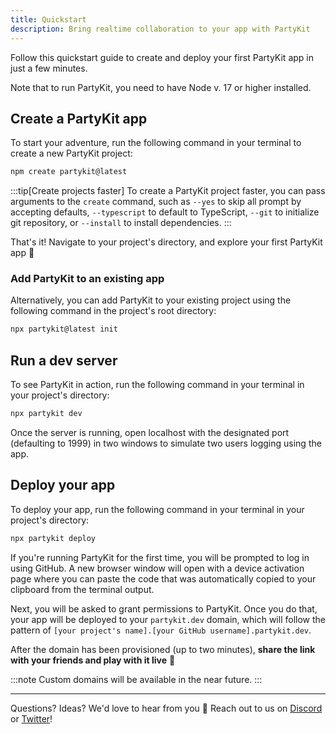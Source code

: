 ```yaml
---
title: Quickstart
description: Bring realtime collaboration to your app with PartyKit
---
```


Follow this quickstart guide to create and deploy your first PartyKit app in just a few minutes.

Note that to run PartyKit, you need to have Node v. 17 or higher installed.

## Create a PartyKit app

To start your adventure, run the following command in your terminal to create a new PartyKit project:

```bash
npm create partykit@latest
```

:::tip[Create projects faster]
To create a PartyKit project faster, you can pass arguments to the `create` command, such as `--yes` to skip all prompt by accepting defaults, `--typescript` to default to TypeScript, `--git` to initialize git repository, or `--install` to  install dependencies.
:::

That's it! Navigate to your project's directory, and explore your first PartyKit app 🥳

### Add PartyKit to an existing app

Alternatively, you can add PartyKit to your existing project using the following command in the project's root directory:

```bash
npx partykit@latest init
```

## Run a dev server

To see PartyKit in action, run the following command in your terminal in your project's directory:

```bash
npx partykit dev
```

Once the server is running, open localhost with the designated port (defaulting to 1999) in two windows to simulate two users logging using the app.

## Deploy your app

To deploy your app, run the following command in your terminal in your project's directory:

```bash
npx partykit deploy
```

If you're running PartyKit for the first time, you will be prompted to log in using GitHub. A new browser window will open with a device activation page where you can paste the code that was automatically copied to your clipboard from the terminal output.

Next, you will be asked to grant permissions to PartyKit. Once you do that, your app will be deployed to your `partykit.dev` domain, which will follow the pattern of `[your project's name].[your GitHub username].partykit.dev`.

After the domain has been provisioned (up to two minutes), **share the link with your friends and play with it live** 🥳

:::note
Custom domains will be available in the near future.
:::

---

Questions? Ideas? We'd love to hear from you 🎈 Reach out to us on [Discord](https://discord.gg/KDZb7J4uxJ) or [Twitter](https://twitter.com/partykit_io)!
